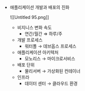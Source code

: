 
- 애플리케이션 개발과 배포의 진화
    
    ![[Untitled 95.png]]
    
    - 비지니스 변화 속도
        - 연간/월간 ⇒ 하루/주
    - 개발 프로세스
        - 워터폴 → 데브옵스 프로세스
    - 애플리케이션 아키텍처
        - 모노리스 → 마이크로서비스
    - 배포 단위
        - 물리서버 → 가상화된 컨테이너
    - 인프라
        - 데이터 센터 → 클라우드 환경